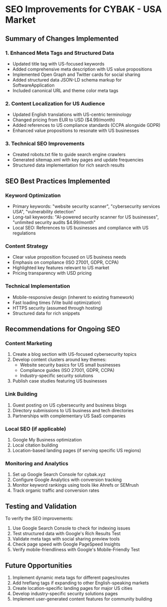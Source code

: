 # SEO Improvements for CYBAK - USA Market

## Summary of Changes Implemented

### 1. Enhanced Meta Tags and Structured Data
- Updated title tag with US-focused keywords
- Added comprehensive meta description with US value propositions
- Implemented Open Graph and Twitter cards for social sharing
- Added structured data JSON-LD schema markup for SoftwareApplication
- Included canonical URL and theme color meta tags

### 2. Content Localization for US Audience
- Updated English translations with US-centric terminology
- Changed pricing from EUR to USD ($4.99/month)
- Added references to US compliance standards (CCPA alongside GDPR)
- Enhanced value propositions to resonate with US businesses

### 3. Technical SEO Improvements
- Created robots.txt file to guide search engine crawlers
- Generated sitemap.xml with key pages and update frequencies
- Structured data implementation for rich search results

## SEO Best Practices Implemented

### Keyword Optimization
- Primary keywords: "website security scanner", "cybersecurity services USA", "vulnerability detection"
- Long-tail keywords: "AI-powered security scanner for US businesses", "unlimited security audits $4.99/month"
- Local SEO: References to US businesses and compliance with US regulations

### Content Strategy
- Clear value proposition focused on US business needs
- Emphasis on compliance (ISO 27001, GDPR, CCPA)
- Highlighted key features relevant to US market
- Pricing transparency with USD pricing

### Technical Implementation
- Mobile-responsive design (inherent to existing framework)
- Fast loading times (Vite build optimization)
- HTTPS security (assumed through hosting)
- Structured data for rich snippets

## Recommendations for Ongoing SEO

### Content Marketing
1. Create a blog section with US-focused cybersecurity topics
2. Develop content clusters around key themes:
   - Website security basics for US small businesses
   - Compliance guides (ISO 27001, GDPR, CCPA)
   - Industry-specific security solutions
3. Publish case studies featuring US businesses

### Link Building
1. Guest posting on US cybersecurity and business blogs
2. Directory submissions to US business and tech directories
3. Partnerships with complementary US SaaS companies

### Local SEO (if applicable)
1. Google My Business optimization
2. Local citation building
3. Location-based landing pages (if serving specific US regions)

### Monitoring and Analytics
1. Set up Google Search Console for cybak.xyz
2. Configure Google Analytics with conversion tracking
3. Monitor keyword rankings using tools like Ahrefs or SEMrush
4. Track organic traffic and conversion rates

## Testing and Validation

To verify the SEO improvements:
1. Use Google Search Console to check for indexing issues
2. Test structured data with Google's Rich Results Test
3. Validate meta tags with social sharing preview tools
4. Check page speed with Google PageSpeed Insights
5. Verify mobile-friendliness with Google's Mobile-Friendly Test

## Future Opportunities

1. Implement dynamic meta tags for different pages/routes
2. Add hreflang tags if expanding to other English-speaking markets
3. Create location-specific landing pages for major US cities
4. Develop industry-specific security solutions pages
5. Implement user-generated content features for community building
